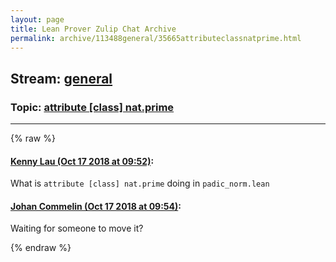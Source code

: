 ```yaml
---
layout: page
title: Lean Prover Zulip Chat Archive 
permalink: archive/113488general/35665attributeclassnatprime.html
---
```


## Stream: [general](index.html)
### Topic: [attribute [class] nat.prime](35665attributeclassnatprime.html)

---


{% raw %}
#### [ Kenny Lau (Oct 17 2018 at 09:52)](https://leanprover.zulipchat.com/#narrow/stream/113488-general/topic/attribute%20%5Bclass%5D%20nat.prime/near/135955991):
What is `attribute [class] nat.prime` doing in `padic_norm.lean`

#### [ Johan Commelin (Oct 17 2018 at 09:54)](https://leanprover.zulipchat.com/#narrow/stream/113488-general/topic/attribute%20%5Bclass%5D%20nat.prime/near/135956065):
Waiting for someone to move it?


{% endraw %}
